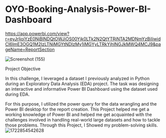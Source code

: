 # OYO-Booking-Analysis-Power-BI-Dashboard

https://app.powerbi.com/view?r=eyJrIjoiYzE0NjBlNDQtOWJiOS00Yjk0LTk2N2QtYTRjNTA2MDNmYzBiIiwidCI6ImE3OGQ1M2IzLTNiMGYtNDIzMy1iMGYyLTRkYjhlNGJkMWQ4MCJ9&pageName=ReportSection


![Screenshot (155)](https://github.com/AbhishekTyagi21/Hotel-Analysis-Dashboard-using-Power-BI/assets/158055927/26c439fc-85db-4bae-aa2d-5da5cd0e469a)

Project Objective

 In this challenge, I leveraged a dataset I previously analyzed in Python during an Exploratory Data Analysis (EDA) project. The task was designing an interactive and informative Power BI Dashboard using the dataset used during EDA.

For this purpose, I utilized the power query for the data wrangling and the Power BI desktop for the report creation. This Project helped me get a working knowledge of Power BI and helped me get acquainted with the challenges involved in handling real-world large datasets and how to tackle those problems. Through this Project, I Showed my problem-solving skills.
![1722854542628](https://github.com/user-attachments/assets/b719619d-8498-4275-90dd-b466c120d78b)
